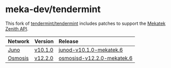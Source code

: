 # meka-dev/tendermint

This fork of [tendermint/tendermint](https://github.com/tendermint/tendermint)
includes patches to support the [Mekatek Zenith API](https://api.mekatek.xyz).

| Network            | Version                    | Release                                               |
|:-------------------|:---------------------------|:------------------------------------------------------|
| [Juno][juno]       | [v10.1.0][juno-v10.1.0]    | [junod-v10.1.0-mekatek.6][juno-v10.1.0-release]       |
| [Osmosis][osmosis] | [v12.2.0][osmosis-v12.2.0] | [osmosisd-v12.2.0-mekatek.6][osmosis-v12.2.0-release] |


[juno]:                 https://github.com/CosmosContracts/juno
[juno-v10.1.0]:         https://github.com/CosmosContracts/juno/tree/v10.1.0
[juno-v10.1.0-release]: https://github.com/meka-dev/tendermint/releases/tag/mekatek%2Fjuno%2Fv10.1.0-6

[osmosis]:                 https://github.com/osmosis-labs/osmosis
[osmosis-v12.2.0]:         https://github.com/osmosis-labs/osmosis/tree/v12.2.0
[osmosis-v12.2.0-release]: https://github.com/meka-dev/tendermint/releases/tag/mekatek%2Fosmosis%2Fv12.2.0-6
